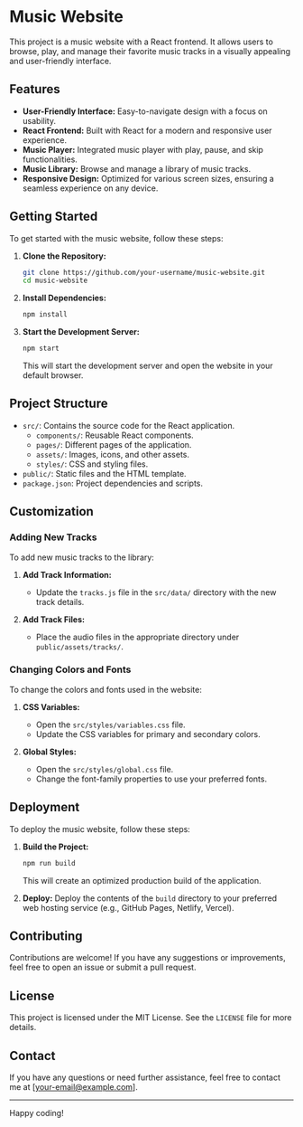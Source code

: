 # Music Website

This project is a music website with a React frontend. It allows users to browse, play, and manage their favorite music tracks in a visually appealing and user-friendly interface.

## Features

- **User-Friendly Interface:** Easy-to-navigate design with a focus on usability.
- **React Frontend:** Built with React for a modern and responsive user experience.
- **Music Player:** Integrated music player with play, pause, and skip functionalities.
- **Music Library:** Browse and manage a library of music tracks.
- **Responsive Design:** Optimized for various screen sizes, ensuring a seamless experience on any device.

## Getting Started

To get started with the music website, follow these steps:

1. **Clone the Repository:**
    ```bash
    git clone https://github.com/your-username/music-website.git
    cd music-website
    ```

2. **Install Dependencies:**
    ```bash
    npm install
    ```

3. **Start the Development Server:**
    ```bash
    npm start
    ```
    This will start the development server and open the website in your default browser.

## Project Structure

- `src/`: Contains the source code for the React application.
  - `components/`: Reusable React components.
  - `pages/`: Different pages of the application.
  - `assets/`: Images, icons, and other assets.
  - `styles/`: CSS and styling files.
- `public/`: Static files and the HTML template.
- `package.json`: Project dependencies and scripts.

## Customization

### Adding New Tracks

To add new music tracks to the library:

1. **Add Track Information:**
   - Update the `tracks.js` file in the `src/data/` directory with the new track details.

2. **Add Track Files:**
   - Place the audio files in the appropriate directory under `public/assets/tracks/`.

### Changing Colors and Fonts

To change the colors and fonts used in the website:

1. **CSS Variables:**
   - Open the `src/styles/variables.css` file.
   - Update the CSS variables for primary and secondary colors.

2. **Global Styles:**
   - Open the `src/styles/global.css` file.
   - Change the font-family properties to use your preferred fonts.

## Deployment

To deploy the music website, follow these steps:

1. **Build the Project:**
    ```bash
    npm run build
    ```
    This will create an optimized production build of the application.

2. **Deploy:**
    Deploy the contents of the `build` directory to your preferred web hosting service (e.g., GitHub Pages, Netlify, Vercel).

## Contributing

Contributions are welcome! If you have any suggestions or improvements, feel free to open an issue or submit a pull request.

## License

This project is licensed under the MIT License. See the `LICENSE` file for more details.

## Contact

If you have any questions or need further assistance, feel free to contact me at [your-email@example.com].

---

Happy coding!
